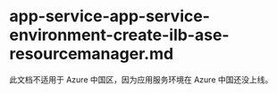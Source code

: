# app-service-app-service-environment-create-ilb-ase-resourcemanager.md

此文档不适用于 Azure 中国区，因为应用服务环境在 Azure 中国还没上线。